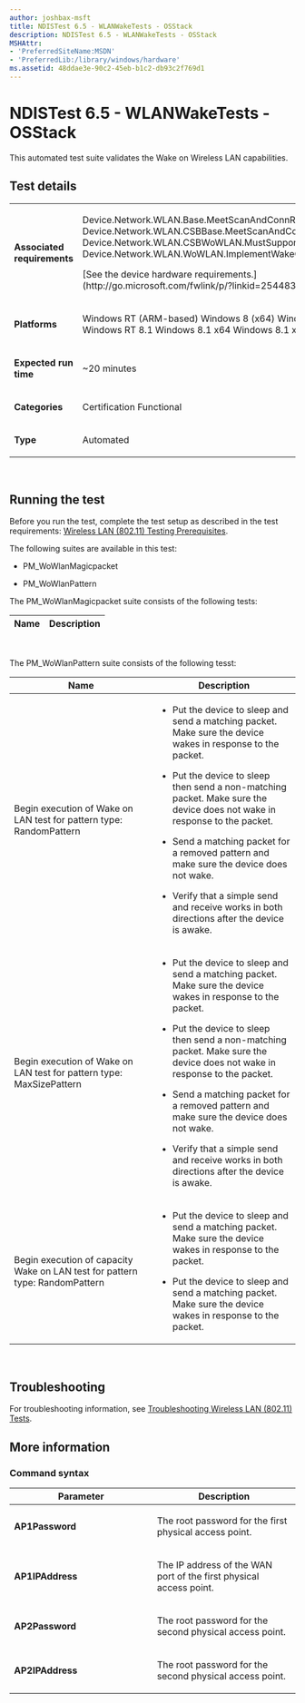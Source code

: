```yaml
---
author: joshbax-msft
title: NDISTest 6.5 - WLANWakeTests - OSStack
description: NDISTest 6.5 - WLANWakeTests - OSStack
MSHAttr:
- 'PreferredSiteName:MSDN'
- 'PreferredLib:/library/windows/hardware'
ms.assetid: 48ddae3e-90c2-45eb-b1c2-db93c2f769d1
---
```


# NDISTest 6.5 - WLANWakeTests - OSStack


This automated test suite validates the Wake on Wireless LAN capabilities.

## Test details


<table>
<colgroup>
<col width="50%" />
<col width="50%" />
</colgroup>
<tbody>
<tr class="odd">
<td><p><strong>Associated requirements</strong></p></td>
<td><p>Device.Network.WLAN.Base.MeetScanAndConnReq Device.Network.WLAN.CSBBase.MeetScanAndConnReq Device.Network.WLAN.CSBWoWLAN.MustSupportWakeOnWLAN Device.Network.WLAN.WoWLAN.ImplementWakeOnWLAN</p>
<p>[See the device hardware requirements.](http://go.microsoft.com/fwlink/p/?linkid=254483)</p></td>
</tr>
<tr class="even">
<td><p><strong>Platforms</strong></p></td>
<td><p>Windows RT (ARM-based) Windows 8 (x64) Windows 8 (x86) Windows RT 8.1 Windows 8.1 x64 Windows 8.1 x86</p></td>
</tr>
<tr class="odd">
<td><p><strong>Expected run time</strong></p></td>
<td><p>~20 minutes</p></td>
</tr>
<tr class="even">
<td><p><strong>Categories</strong></p></td>
<td><p>Certification Functional</p></td>
</tr>
<tr class="odd">
<td><p><strong>Type</strong></p></td>
<td><p>Automated</p></td>
</tr>
</tbody>
</table>

 

## Running the test


Before you run the test, complete the test setup as described in the test requirements: [Wireless LAN (802.11) Testing Prerequisites](wireless-lan--80211--testing-prerequisites.md).

The following suites are available in this test:

-   PM\_WoWlanMagicpacket

-   PM\_WoWlanPattern

The PM\_WoWlanMagicpacket suite consists of the following tests:

| Name | Description |
|------|-------------|

 

The PM\_WoWlanPattern suite consists of the following tesst:

<table>
<colgroup>
<col width="50%" />
<col width="50%" />
</colgroup>
<thead>
<tr class="header">
<th>Name</th>
<th>Description</th>
</tr>
</thead>
<tbody>
<tr class="odd">
<td><p>Begin execution of Wake on LAN test for pattern type: RandomPattern</p></td>
<td><ul>
<li><p>Put the device to sleep and send a matching packet. Make sure the device wakes in response to the packet.</p></li>
<li><p>Put the device to sleep then send a non-matching packet. Make sure the device does not wake in response to the packet.</p></li>
<li><p>Send a matching packet for a removed pattern and make sure the device does not wake.</p></li>
<li><p>Verify that a simple send and receive works in both directions after the device is awake.</p></li>
</ul></td>
</tr>
<tr class="even">
<td><p>Begin execution of Wake on LAN test for pattern type: MaxSizePattern</p></td>
<td><ul>
<li><p>Put the device to sleep and send a matching packet. Make sure the device wakes in response to the packet.</p></li>
<li><p>Put the device to sleep then send a non-matching packet. Make sure the device does not wake in response to the packet.</p></li>
<li><p>Send a matching packet for a removed pattern and make sure the device does not wake.</p></li>
<li><p>Verify that a simple send and receive works in both directions after the device is awake.</p></li>
</ul></td>
</tr>
<tr class="odd">
<td><p>Begin execution of capacity Wake on LAN test for pattern type: RandomPattern</p></td>
<td><ul>
<li><p>Put the device to sleep and send a matching packet. Make sure the device wakes in response to the packet.</p></li>
<li><p>Put the device to sleep and send a matching packet. Make sure the device wakes in response to the packet.</p></li>
</ul></td>
</tr>
</tbody>
</table>

 

## Troubleshooting


For troubleshooting information, see [Troubleshooting Wireless LAN (802.11) Tests](troubleshooting-wireless-lan--80211--tests.md).

## More information


### Command syntax

<table>
<colgroup>
<col width="50%" />
<col width="50%" />
</colgroup>
<thead>
<tr class="header">
<th>Parameter</th>
<th>Description</th>
</tr>
</thead>
<tbody>
<tr class="odd">
<td><p><strong>AP1Password</strong></p></td>
<td><p>The root password for the first physical access point.</p></td>
</tr>
<tr class="even">
<td><p><strong>AP1IPAddress</strong></p></td>
<td><p>The IP address of the WAN port of the first physical access point.</p></td>
</tr>
<tr class="odd">
<td><p><strong>AP2Password</strong></p></td>
<td><p>The root password for the second physical access point.</p></td>
</tr>
<tr class="even">
<td><p><strong>AP2IPAddress</strong></p></td>
<td><p>The root password for the second physical access point.</p></td>
</tr>
</tbody>
</table>

 

 

 






